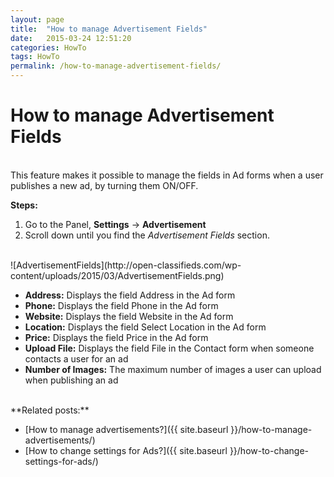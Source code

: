 ```yaml
---
layout: page
title:  "How to manage Advertisement Fields"
date:   2015-03-24 12:51:20
categories: HowTo
tags: HowTo
permalink: /how-to-manage-advertisement-fields/
---
```

# How to manage Advertisement Fields
<br>
This feature makes it possible to manage the fields in Ad forms when a user publishes a new ad, by turning them ON/OFF. 

**Steps:** 

1. Go to the Panel, **Settings** -> **Advertisement** 
2. Scroll down until you find the _Advertisement Fields_ section. 

<br>
![AdvertisementFields](http://open-classifieds.com/wp-content/uploads/2015/03/AdvertisementFields.png)

<br>

+ **Address:** Displays the field Address in the Ad form
+ **Phone:** Displays the field Phone in the Ad form
+ **Website:** Displays the field Website in the Ad form
+ **Location:** Displays the field Select Location in the Ad form
+ **Price:** Displays the field Price in the Ad form
+ **Upload File:** Displays the field File in the Contact form when someone contacts a user for an ad
+ **Number of Images:** The maximum number of images a user can upload when publishing an ad

<br>
**Related posts:**

* [How to manage advertisements?]({{ site.baseurl }}/how-to-manage-advertisements/)
* [How to change settings for Ads?]({{ site.baseurl }}/how-to-change-settings-for-ads/)


<!--title: How to manage Advertisement Fields
link: http://open-classifieds.com/2015/03/24/how-to-manage-advertisement-fields/
author: Constantinos
description: 
post_id: 24125
created: 2015/03/24 13:51:20
created_gmt: 2015/03/24 12:51:20
comment_status: open
post_name: how-to-manage-advertisement-fields
status: publish
post_type: post-->

